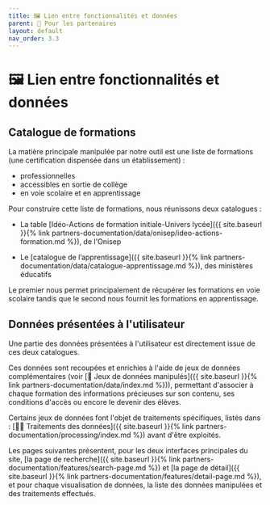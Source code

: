 ```yaml
---
title: 🖼️ Lien entre fonctionnalités et données
parent: 🤝 Pour les partenaires
layout: default
nav_order: 3.3
---
```


# 🖼️ Lien entre fonctionnalités et données

## Catalogue de formations

La matière principale manipulée par notre outil est une liste de formations (une certification dispensée dans un établissement) : 

- professionnelles
- accessibles en sortie de collège
- en voie scolaire et en apprentissage

Pour construire cette liste de formations, nous réunissons deux catalogues :

- La table [Idéo-Actions de formation initiale-Univers lycée]({{ site.baseurl }}{% link partners-documentation/data/onisep/ideo-actions-formation.md %}), de l'Onisep

- Le [catalogue de l’apprentissage]({{ site.baseurl }}{% link partners-documentation/data/catalogue-apprentissage.md %}), des ministères éducatifs

Le premier nous permet principalement de récupérer les formations en voie scolaire tandis que le second nous fournit les formations en apprentissage.

## Données présentées à l'utilisateur

Une partie des données présentées à l'utilisateur est directement issue de ces deux catalogues.

Ces données sont recoupées et enrichies à l'aide de jeux de données complémentaires (voir [🎨 Jeux de données manipulés]({{ site.baseurl }}{% link partners-documentation/data/index.md %})), permettant d'associer à chaque formation des informations précieuses sur son contenu, ses conditions d'accès ou encore le devenir des élèves.

Certains jeux de données font l'objet de traitements spécifiques, listés dans : [🧑‍🎨 Traitements des données]({{ site.baseurl }}{% link partners-documentation/processing/index.md %}) avant d'être exploités.

Les pages suivantes présentent, pour les deux interfaces principales du site, [la page de recherche]({{ site.baseurl }}{% link partners-documentation/features/search-page.md %}) et [la page de détail]({{ site.baseurl }}{% link partners-documentation/features/detail-page.md %}), et pour chaque visualisation de données, la liste des données manipulées et des traitements effectués. 